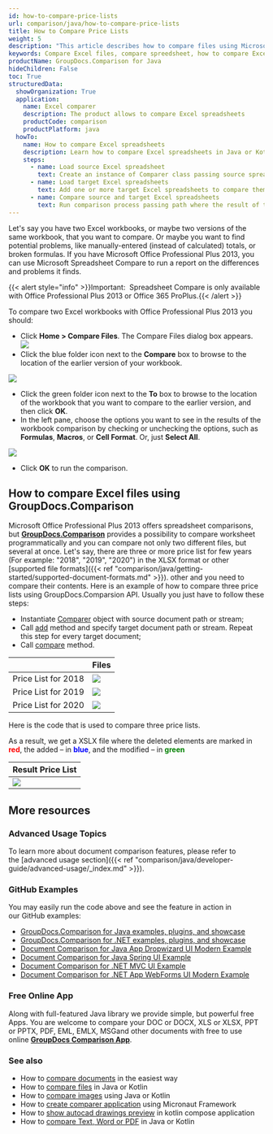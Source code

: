 ```yaml
---
id: how-to-compare-price-lists
url: comparison/java/how-to-compare-price-lists
title: How to Compare Price Lists
weight: 5
description: "This article describes how to compare files using Microsoft Excel feature and GroupDocs.Comparison API for Java. You will also learn how to compare two or more tables and get the difference in files"
keywords: Compare Excel files, compare spreedsheet, how to compare Excel files
productName: GroupDocs.Comparison for Java
hideChildren: False
toc: True
structuredData:
  showOrganization: True
  application:
    name: Excel comparer
    description: The product allows to compare Excel spreadsheets
    productCode: comparison
    productPlatform: java
  howTo:
    name: How to compare Excel spreadsheets
    description: Learn how to compare Excel spreadsheets in Java or Kotlin project
    steps:
      - name: Load source Excel spreadsheet
        text: Create an instance of Comparer class passing source spreadsheet as a constructor parameter
      - name: Load target Excel spreadsheets
        text: Add one or more target Excel spreadsheets to compare them with source one
      - name: Compare source and target Excel spreadsheets
        text: Run comparison process passing path where the result of the comparison will be saved
---
```


Let's say you have two Excel workbooks, or maybe two versions of the same workbook, that you want to compare. Or maybe you want to find potential problems, like manually-entered (instead of calculated) totals, or broken formulas. If you have Microsoft Office Professional Plus 2013, you can use Microsoft Spreadsheet Compare to run a report on the differences and problems it finds.

{{< alert style="info" >}}Important:  Spreadsheet Compare is only available with Office Professional Plus 2013 or Office 365 ProPlus.{{< /alert >}}

To compare two Excel workbooks with Office Professional Plus 2013 you should:

- Click **Home > Compare Files**. The Compare Files dialog box appears.  
  ![](/comparison/java/images/how-to-compare-price-lists.jpg)
- Click the blue folder icon next to the **Compare** box to browse to the location of the earlier version of your workbook.

![](/comparison/java/images/how-to-compare-price-lists_1.jpg)

- Click the green folder icon next to the **To** box to browse to the location of the workbook that you want to compare to the earlier version, and then click **OK**.
- In the left pane, choose the options you want to see in the results of the workbook comparison by checking or unchecking the options, such as **Formulas**, **Macros**, or **Cell Format**. Or, just **Select All**.

![](/comparison/java/images/how-to-compare-price-lists_2.png)

- Click **OK** to run the comparison.

## How to compare Excel files using GroupDocs.Comparison

Microsoft Office Professional Plus 2013 offers spreadsheet comparisons, but **[GroupDocs.Comparison](https://products.groupdocs.com/comparison)** provides a possibility to compare worksheet programmatically and you can compare not only two different files, but several at once. Let's say, there are three or more price list for few years (For example: "2018", "2019", "2020") in the XLSX format or other [supported file formats]({{< ref "comparison/java/getting-started/supported-document-formats.md" >}}). other and you need to compare their contents. Here is an example of how to compare three price lists using GroupDocs.Comparsion API. Usually you just have to follow these steps:

- Instantiate [Comparer](https://reference.groupdocs.com/comparison/java/com.groupdocs.comparison/Comparer) object with source document path or stream;
- Call [add](<https://reference.groupdocs.com/comparison/java/com.groupdocs.comparison/Comparer#add(java.lang.String)>) method and specify target document path or stream. Repeat this step for every target document;
- Call [compare](<https://reference.groupdocs.com/comparison/java/com.groupdocs.comparison/Comparer#compare(java.lang.String)>) method.

|                     | Files                                                         |
| ------------------- | ------------------------------------------------------------- |
| Price List for 2018 | ![](/comparison/java/images/how-to-compare-price-lists_3.png) |
| Price List for 2019 | ![](/comparison/java/images/how-to-compare-price-lists_4.png) |
| Price List for 2020 | ![](/comparison/java/images/how-to-compare-price-lists_5.png) |

Here is the code that is used to compare three price lists.

<script src="https://gist.github.com/groupdocs-comparison-gists/fdc74c8d9ae6abf118bb1551446e2ca4.js"></script>

As a result, we get a XSLX file where the deleted elements are marked in <font color="red">**red**</font>, the added – in <font color="blue">**blue**</font>, and the modified – in <font color="green">**green**</font>

| Result Price List                                             |
| ------------------------------------------------------------- |
| ![](/comparison/java/images/how-to-compare-price-lists_6.png) |

## More resources

### Advanced Usage Topics

To learn more about document comparison features, please refer to the [advanced usage section]({{< ref "comparison/java/developer-guide/advanced-usage/_index.md" >}}).

### GitHub Examples

You may easily run the code above and see the feature in action in our GitHub examples:

- [GroupDocs.Comparison for Java examples, plugins, and showcase](https://github.com/groupdocs-comparison/GroupDocs.Comparison-for-Java)
- [GroupDocs.Comparison for .NET examples, plugins, and showcase](https://github.com/groupdocs-comparison/GroupDocs.Comparison-for-.NET)
- [Document Comparison for Java App Dropwizard UI Modern Example](https://github.com/groupdocs-comparison/GroupDocs.Comparison-for-Java-Dropwizard)
- [Document Comparison for Java Spring UI Example](https://github.com/groupdocs-comparison/GroupDocs.Comparison-for-Java-Spring)
- [Document Comparison for .NET MVC UI Example](https://github.com/groupdocs-comparison/GroupDocs.Comparison-for-.NET-MVC)
- [Document Comparison for .NET App WebForms UI Modern Example](https://github.com/groupdocs-comparison/GroupDocs.Comparison-for-.NET-WebForms)

### Free Online App

Along with full-featured Java library we provide simple, but powerful free Apps.
You are welcome to compare your DOC or DOCX, XLS or XLSX, PPT or PPTX, PDF, EML, EMLX, MSGand other documents with free to use online **[GroupDocs Comparison App](https://products.groupdocs.app/comparison)**.

### See also

- How to [compare documents](/comparison/java/how-to-compare-documents-in-the-easiest-way) in the easiest way
- How to [compare files](/comparison/java/how-to-compare-files-in-java-or-kotlin) in Java or Kotlin
- How to [compare images](/comparison/java/how-to-compare-images-using-java-or-kotlin) using Java or Kotlin
- How to [create comparer application](/comparison/java/how-to-use-micronaut-comparison-sample) using Micronaut Framework
- How to [show autocad drawings preview](/comparison/java/how-to-show-autocad-drawings-preview-in-kotlin-compose-application) in kotlin compose application
- How to [compare Text, Word or PDF](/comparison/java/how-to-compare-text-word-pdf-in-java-or-kotlin) in Java or Kotlin
